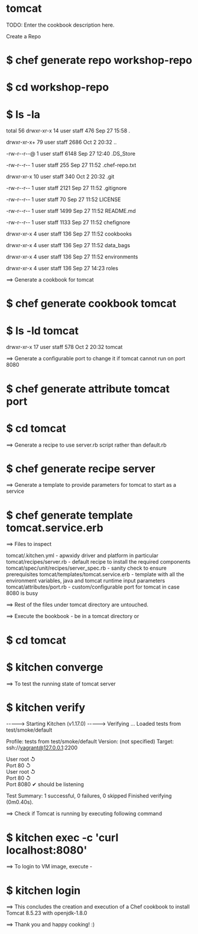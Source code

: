 # tomcat

TODO: Enter the cookbook description here.

Create a Repo

# $ chef generate repo workshop-repo

# $ cd workshop-repo

# $ ls -la

total 56
drwxr-xr-x  14 user  staff   476 Sep 27 15:58 .

drwxr-xr-x+ 79 user  staff  2686 Oct  2 20:32 ..

-rw-r--r--@  1 user  staff  6148 Sep 27 12:40 .DS_Store

-rw-r--r--   1 user  staff   255 Sep 27 11:52 .chef-repo.txt

drwxr-xr-x  10 user  staff   340 Oct  2 20:32 .git

-rw-r--r--   1 user  staff  2121 Sep 27 11:52 .gitignore

-rw-r--r--   1 user  staff    70 Sep 27 11:52 LICENSE

-rw-r--r--   1 user  staff  1499 Sep 27 11:52 README.md

-rw-r--r--   1 user  staff  1133 Sep 27 11:52 chefignore

drwxr-xr-x   4 user  staff   136 Sep 27 11:52 cookbooks

drwxr-xr-x   4 user  staff   136 Sep 27 11:52 data_bags

drwxr-xr-x   4 user  staff   136 Sep 27 11:52 environments

drwxr-xr-x   4 user  staff   136 Sep 27 14:23 roles

==> Generate a cookbook for tomcat

# $ chef generate cookbook tomcat

# $ ls -ld tomcat 

drwxr-xr-x  17 user  staff   578 Oct  2 20:32 tomcat

==> Generate a configurable port to change it if tomcat cannot run on port 8080

# $ chef generate attribute tomcat port

# $ cd tomcat

==> Generate a recipe to use server.rb script rather than default.rb

# $ chef generate recipe server

==> Generate a template to provide parameters for tomcat to start as a service

# $ chef generate template tomcat.service.erb

==> Files to inspect

tomcat/.kitchen.yml - apwxidy driver and platform in particular
tomcat/recipes/server.rb - default recipe to install the required components
tomcat/spec/unit/recipes/server_spec.rb - sanity check to ensure prerequisites
tomcat/templates/tomcat.service.erb - template with all the environment variables, java and tomcat runtime input parameters
tomcat/attributes/port.rb - custom/configurable port for tomcat in case 8080 is busy

==> Rest of the files under tomcat directory are untouched.

==> Execute the bookbook - be in a tomcat directory or

# $ cd tomcat

# $ kitchen converge

==> To test the running state of tomcat server

# $ kitchen verify

-----> Starting Kitchen (v1.17.0)
-----> Verifying <default-centos-73>...
       Loaded tests from test/smoke/default 

Profile: tests from test/smoke/default
Version: (not specified)
Target:  ssh://vagrant@127.0.0.1:2200

User root
   ↺  
Port 80
   ↺  
User root
   ↺  
Port 80
   ↺  
Port 8080
   ✔  should be listening

Test Summary: 1 successful, 0 failures, 0 skipped
     Finished verifying <default-centos-73> (0m0.40s).

==> Check if Tomcat is running by executing following command

# $ kitchen exec -c 'curl localhost:8080'

==> To login to VM image, execute -

# $ kitchen login

==> This concludes the creation and execution of a Chef cookbook to install Tomcat 8.5.23 with openjdk-1.8.0

==> Thank you and happy cooking! :)
